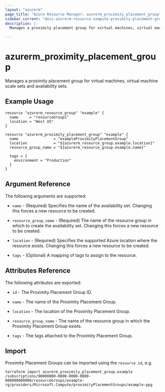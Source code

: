 ```yaml
---
layout: "azurerm"
page_title: "Azure Resource Manager: azurerm_proximity_placement_group"
sidebar_current: "docs-azurerm-resource-compute-proximity-placement-group"
description: |-
  Manages a proximity placement group for virtual machines, virtual machine scale sets and availability sets.

---
```


# azurerm_proximity_placement_group

Manages a proximity placement group for virtual machines, virtual machine scale sets and availability sets.

## Example Usage

```hcl
resource "azurerm_resource_group" "example" {
  name     = "resourceGroup1"
  location = "West US"
}

resource "azurerm_proximity_placement_group" "example" {
  name                = "exampleProximityPlacementGroup"
  location            = "${azurerm_resource_group.example.location}"
  resource_group_name = "${azurerm_resource_group.example.name}"

  tags = {
    environment = "Production"
  }
}
```

## Argument Reference

The following arguments are supported:

* `name` - (Required) Specifies the name of the availability set. Changing this forces a new resource to be created.

* `resource_group_name` - (Required) The name of the resource group in which to create the availability set. Changing this forces a new resource to be created.

* `location` - (Required) Specifies the supported Azure location where the resource exists. Changing this forces a new resource to be created.

* `tags` - (Optional) A mapping of tags to assign to the resource.

## Attributes Reference

The following attributes are exported:

* `id` - The Proximity Placement Group ID.

* `name` - The name of the Proximity Placement Group.

* `location` - The location of the Proximity Placement Group.

* `resource_group_name` - The name of the resource group in which the Proximity Placement Group exists.

* `tags` - The tags attached to the Proximity Placement Group.

## Import

Proximity Placement Groups can be imported using the `resource id`, e.g.

```shell
terraform import azurerm_proximity_placement_group.example /subscriptions/00000000-0000-0000-0000-000000000000/resourceGroups/example-rg/providers/Microsoft.Compute/proximityPlacementGroups/example-ppg
```
